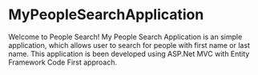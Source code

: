 # MyPeopleSearchApplication


Welcome to People Search!
My People Search Application is an simple application, which allows user to search for people with first name or last name. This application is been developed using ASP.Net MVC with Entity Framework Code First approach.
